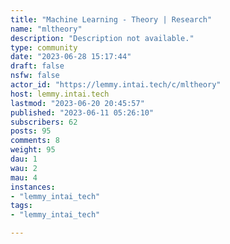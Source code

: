 ```yaml
---
title: "Machine Learning - Theory | Research" 
name: "mltheory"
description: "Description not available."
type: community
date: "2023-06-28 15:17:44"
draft: false
nsfw: false
actor_id: "https://lemmy.intai.tech/c/mltheory"
host: lemmy.intai.tech
lastmod: "2023-06-20 20:45:57"
published: "2023-06-11 05:26:10"
subscribers: 62
posts: 95
comments: 8
weight: 95
dau: 1
wau: 2
mau: 4
instances:
- "lemmy_intai_tech"
tags: 
- "lemmy_intai_tech"

---
```

